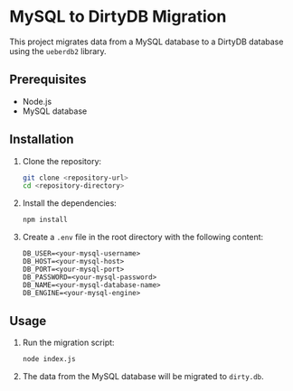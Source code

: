 # MySQL to DirtyDB Migration

This project migrates data from a MySQL database to a DirtyDB database using the `ueberdb2` library.

## Prerequisites

- Node.js
- MySQL database

## Installation

1. Clone the repository:
    ```sh
    git clone <repository-url>
    cd <repository-directory>
    ```

2. Install the dependencies:
    ```sh
    npm install
    ```

3. Create a `.env` file in the root directory with the following content:
    ```env
    DB_USER=<your-mysql-username>
    DB_HOST=<your-mysql-host>
    DB_PORT=<your-mysql-port>
    DB_PASSWORD=<your-mysql-password>
    DB_NAME=<your-mysql-database-name>
    DB_ENGINE=<your-mysql-engine>
    ```

## Usage

1. Run the migration script:
    ```sh
    node index.js
    ```

2. The data from the MySQL database will be migrated to `dirty.db`.
